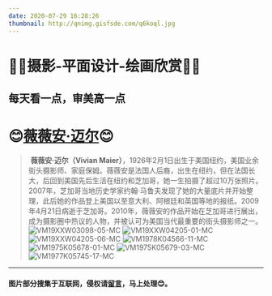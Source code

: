 ```yaml
---
date: 2020-07-29 16:28:26
thumbnail: http://qnimg.gisfsde.com/q6koql.jpg
---
```

# 🎈🎈摄影-平面设计-绘画欣赏🎈🎈
## 每天看一点，审美高一点
<!-- more -->


# 😊[薇薇安·迈尔](http://www.vivianmaier.com/)😊

> ​		**薇薇安·迈尔（Vivian Maier）**，1926年2月1日出生于美国纽约，美国业余街头摄影师、家庭保姆。薇薇安是法国人后裔，出生在纽约，但在法国长大，后回到美国先后生活在纽约和芝加哥，她一生拍摄了超过10万张照片。2007年，芝加哥当地历史学家约翰·马鲁夫发现了她的大量底片并开始整理，此后她的作品登上美国以至意大利、阿根廷和英国等地的报纸。2009年4月21日病逝于芝加哥。2010年，薇薇安的作品开始在芝加哥进行展出，成为摄影圈中热议的人物，并被认可为美国当代最重要的街头摄影师之一。
![VM19XXW03098-05-MC](http://qnimg.gisfsde.com/VM19XXW03098-05-MC.jpg) 
![VM19XXW04205-01-MC](http://qnimg.gisfsde.com/VM19XXW04205-01-MC.jpg)
![VM19XXW04205-06-MC](http://qnimg.gisfsde.com/VM19XXW04205-06-MC.jpg) 
![VM1978K04566-11-MC](http://qnimg.gisfsde.com/VM1978K04566-11-MC.jpg) 
![VM1975K05678-01-MC](http://qnimg.gisfsde.com/VM1975K05678-01-MC.jpg) 
![VM1975K05679-03-MC](http://qnimg.gisfsde.com/VM1975K05679-03-MC.jpg) 
![VM1977K05745-17-MC](http://qnimg.gisfsde.com/VM1977K05745-17-MC.jpg)

---




<gistravel />

<script setup lang="ts">
import gistravel from "@gistravel";
</script>




#### 图片部分搜集于互联网，侵权请[留言](https://mrdemonlxl.github.io/message/)，马上处理😊。

 
